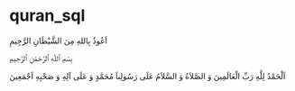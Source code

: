 # quran_sql
اَعُوذُ بِاللهِ مِنَ الشَّيْطَانِ الرَّجِيمِ

بِسْمِ ٱللّٰهِ ٱلرَّحْمَٰنِ ٱلرَّحِيمِ

اَلْحَمْدُ لِلَّهِ رَبِّ الْعَالَمِينَ وَ الصَّلاَةُ وَ السَّلاَمُ عَلَى رَسُولِناَ  مُحَمَّدٍ وَ عَلَى آلِهِ وَ صَحْبِهِ اَجْمَعِينَ
